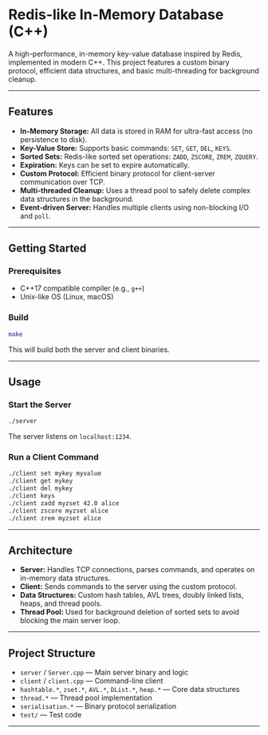 # Redis-like In-Memory Database (C++)

A high-performance, in-memory key-value database inspired by Redis, implemented in modern C++. This project features a custom binary protocol, efficient data structures, and basic multi-threading for background cleanup.

---

## Features

- **In-Memory Storage:** All data is stored in RAM for ultra-fast access (no persistence to disk).
- **Key-Value Store:** Supports basic commands: `SET`, `GET`, `DEL`, `KEYS`.
- **Sorted Sets:** Redis-like sorted set operations: `ZADD`, `ZSCORE`, `ZREM`, `ZQUERY`.
- **Expiration:** Keys can be set to expire automatically.
- **Custom Protocol:** Efficient binary protocol for client-server communication over TCP.
- **Multi-threaded Cleanup:** Uses a thread pool to safely delete complex data structures in the background.
- **Event-driven Server:** Handles multiple clients using non-blocking I/O and `poll`.

---

## Getting Started

### Prerequisites

- C++17 compatible compiler (e.g., `g++`)
- Unix-like OS (Linux, macOS)

### Build

```sh
make
```

This will build both the server and client binaries.

---

## Usage

### Start the Server

```sh
./server
```

The server listens on `localhost:1234`.

### Run a Client Command

```sh
./client set mykey myvalue
./client get mykey
./client del mykey
./client keys
./client zadd myzset 42.0 alice
./client zscore myzset alice
./client zrem myzset alice
```

---

## Architecture

- **Server:** Handles TCP connections, parses commands, and operates on in-memory data structures.
- **Client:** Sends commands to the server using the custom protocol.
- **Data Structures:** Custom hash tables, AVL trees, doubly linked lists, heaps, and thread pools.
- **Thread Pool:** Used for background deletion of sorted sets to avoid blocking the main server loop.

---

## Project Structure

- `server` / `Server.cpp` — Main server binary and logic
- `client` / `client.cpp` — Command-line client
- `hashtable.*`, `zset.*`, `AVL.*`, `DList.*`, `heap.*` — Core data structures
- `thread.*` — Thread pool implementation
- `serialisation.*` — Binary protocol serialization
- `test/` — Test code

---
